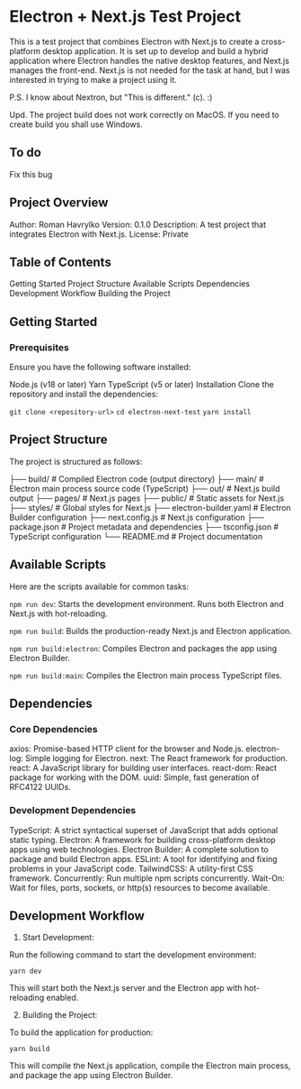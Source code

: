 # Electron + Next.js Test Project
This is a test project that combines Electron with Next.js to create a cross-platform desktop application. It is set up to develop and build a hybrid application where Electron handles the native desktop features, and Next.js manages the front-end.
Next.js is not needed for the task at hand, but I was interested in trying to make a project using it.

P.S. I know about Nextron, but "This is different." (c). :)

Upd. The project build does not work correctly on MacOS. If you need to create build you shall use Windows.
## To do
Fix this bug

## Project Overview
Author: Roman Havrylko
Version: 0.1.0
Description: A test project that integrates Electron with Next.js.
License: Private

## Table of Contents

Getting Started
Project Structure
Available Scripts
Dependencies
Development Workflow
Building the Project

## Getting Started
### Prerequisites
Ensure you have the following software installed:

Node.js (v18 or later)
Yarn
TypeScript (v5 or later)
Installation
Clone the repository and install the dependencies:

`git clone <repository-url>`
`cd electron-next-test`
`yarn install`

## Project Structure
The project is structured as follows:

├── build/            # Compiled Electron code (output directory)
├── main/             # Electron main process source code (TypeScript)
├── out/              # Next.js build output
├── pages/            # Next.js pages
├── public/           # Static assets for Next.js
├── styles/           # Global styles for Next.js
├── electron-builder.yaml  # Electron Builder configuration
├── next.config.js    # Next.js configuration
├── package.json      # Project metadata and dependencies
├── tsconfig.json     # TypeScript configuration
└── README.md         # Project documentation

## Available Scripts
Here are the scripts available for common tasks:

`npm run dev`: Starts the development environment. Runs both Electron and Next.js with hot-reloading.

`npm run build`: Builds the production-ready Next.js and Electron application.

`npm run build:electron`: Compiles Electron and packages the app using Electron Builder.

`npm run build:main`: Compiles the Electron main process TypeScript files.

## Dependencies

### Core Dependencies
axios: Promise-based HTTP client for the browser and Node.js.
electron-log: Simple logging for Electron.
next: The React framework for production.
react: A JavaScript library for building user interfaces.
react-dom: React package for working with the DOM.
uuid: Simple, fast generation of RFC4122 UUIDs.

### Development Dependencies
TypeScript: A strict syntactical superset of JavaScript that adds optional static typing.
Electron: A framework for building cross-platform desktop apps using web technologies.
Electron Builder: A complete solution to package and build Electron apps.
ESLint: A tool for identifying and fixing problems in your JavaScript code.
TailwindCSS: A utility-first CSS framework.
Concurrently: Run multiple npm scripts concurrently.
Wait-On: Wait for files, ports, sockets, or http(s) resources to become available.

## Development Workflow
1. Start Development:

Run the following command to start the development environment:

`yarn dev`

This will start both the Next.js server and the Electron app with hot-reloading enabled.

2. Building the Project:

To build the application for production:

`yarn build`

This will compile the Next.js application, compile the Electron main process, and package the app using Electron Builder.

